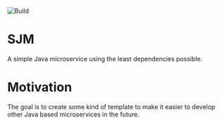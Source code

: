 ![Build](https://travis-ci.org/Skare69/SJM.svg?branch=master)
# SJM
A simple Java microservice using the least dependencies possible. 

# Motivation
The goal is to create some kind of template to make it easier to develop other Java based microservices in the future. 
